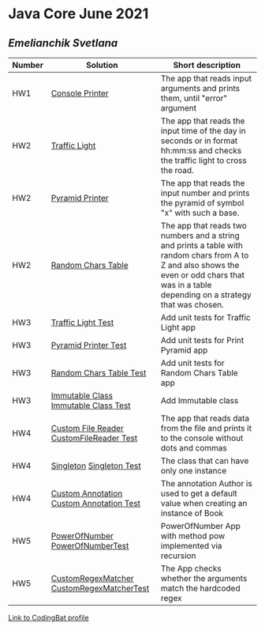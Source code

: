 # Java Core June 2021

## *Emelianchik Svetlana*

| Number | Solution  | Short description
| --- | --- | --- |
| HW1 | [Console Printer](https://github.com/NikolaevArtem/Java_Core_June_2021/tree/feature/SvetlanaEmelianchik/src/main/java/homework_1) | The app that reads input arguments and prints them, until "error" argument |
| HW2 | [Traffic Light](https://github.com/NikolaevArtem/Java_Core_June_2021/tree/feature/SvetlanaEmelianchik/src/main/java/homework_2/traffic_light) | The app that reads the input time of the day in seconds or in format hh:mm:ss and checks the traffic light to cross the road.|
| HW2 | [Pyramid Printer](https://github.com/NikolaevArtem/Java_Core_June_2021/tree/feature/SvetlanaEmelianchik/src/main/java/homework_2/pyramid_printer) | The app that reads the input number and prints the pyramid of symbol "x" with such a base. |
| HW2 | [Random Chars Table](https://github.com/NikolaevArtem/Java_Core_June_2021/tree/feature/SvetlanaEmelianchik/src/main/java/homework_2/random_chars_table) | The app that reads two numbers and a string and prints a table with random chars from A to Z and also shows the even or odd chars that was in a table depending on a strategy that was chosen. |
| HW3 | [Traffic Light Test](https://github.com/NikolaevArtem/Java_Core_June_2021/tree/feature/SvetlanaEmelianchik/src/test/java/homework_2/traffic_light) | Add unit tests for Traffic Light app |
| HW3 | [Pyramid Printer Test](https://github.com/NikolaevArtem/Java_Core_June_2021/tree/feature/SvetlanaEmelianchik/src/test/java/homework_2/pyramid_printer) | Add unit tests for Print Pyramid app|
| HW3 | [Random Chars Table Test](https://github.com/NikolaevArtem/Java_Core_June_2021/tree/feature/SvetlanaEmelianchik/src/test/java/homework_2/random_chars_table) | Add unit tests for Random Chars Table app |
| HW3 | [Immutable Class](https://github.com/NikolaevArtem/Java_Core_June_2021/tree/feature/SvetlanaEmelianchik/src/main/java/homework_3) [Immutable Class Test](https://github.com/NikolaevArtem/Java_Core_June_2021/tree/feature/SvetlanaEmelianchik/src/test/java/homework_3)  | Add Immutable class |
| HW4 | [Custom File Reader](https://github.com/NikolaevArtem/Java_Core_June_2021/tree/feature/SvetlanaEmelianchik/src/main/java/homework_4/custom_file_reader) [CustomFileReader Test](https://github.com/NikolaevArtem/Java_Core_June_2021/tree/feature/SvetlanaEmelianchik/src/test/java/homework_4/custom_file_reader)  | The app that reads data from the file and prints it to the console without dots and commas |
| HW4 | [Singleton](https://github.com/NikolaevArtem/Java_Core_June_2021/tree/feature/SvetlanaEmelianchik/src/main/java/homework_4/singleton) [Singleton Test](https://github.com/NikolaevArtem/Java_Core_June_2021/tree/feature/SvetlanaEmelianchik/src/test/java/homework_4/singleton)  | The class that can have only one instance |
| HW4 | [Custom Annotation](https://github.com/NikolaevArtem/Java_Core_June_2021/tree/feature/SvetlanaEmelianchik/src/main/java/homework_4/custom_annotation) [Custom Annotation Test](https://github.com/NikolaevArtem/Java_Core_June_2021/tree/feature/SvetlanaEmelianchik/src/test/java/homework_4/custom_annotation) | The annotation Author is used to get a default value when creating an instance of Book |
| HW5 | [PowerOfNumber](https://github.com/NikolaevArtem/Java_Core_June_2021/tree/feature/SvetlanaEmelianchik/src/main/java/homework_5/math_power) [PowerOfNumberTest](https://github.com/NikolaevArtem/Java_Core_June_2021/tree/feature/SvetlanaEmelianchik/src/test/java/homework_5/math_power) | PowerOfNumber App with method pow implemented via recursion |
| HW5 | [CustomRegexMatcher](https://github.com/NikolaevArtem/Java_Core_June_2021/tree/feature/SvetlanaEmelianchik/src/main/java/homework_5/custom_regex_matcher) [CustomRegexMatcherTest](https://github.com/NikolaevArtem/Java_Core_June_2021/tree/feature/SvetlanaEmelianchik/src/test/java/homework_5/custom_regex_matcher) | The App checks whether the arguments match the hardcoded regex |

[Link to CodingBat profile](https://codingbat.com/done?user=sveta881@mail.ru&tag=8234249112)